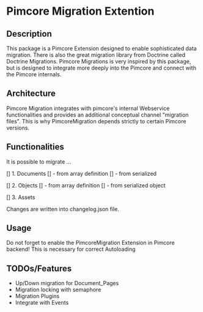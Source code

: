 # Pimcore Migration Extention

## Description

This package is a Pimcore Extension designed to enable sophisticated data migration.
There is also the great migration library from Doctrine called Doctrine Migrations.
Pimcore Migrations is very inspired by this package, but is designed to integrate 
more deeply into the Pimcore and connect with the Pimcore internals.

## Architecture

Pimcore Migration integrates with pimcore's internal Webservice functionalities and 
provides an additional conceptual channel "migration files". This is why PimcoreMigration
depends strictly to certain Pimcore versions.

## Functionalities

It is possible to migrate ...

[] 1. Documents
[]    - from array definition
[]    - from serialized 

[] 2. Objects
[]    - from array definition
[]    - from serialized object

[] 3. Assets


Changes are written into changelog.json file. 


## Usage

Do not forget to enable the PimcoreMigration Extension in Pimcore backend! This 
is necessary for correct Autoloading


## TODOs/Features

- Up/Down migration for Document_Pages 
- Migration locking with semaphore
- Migration Plugins
- Integrate with Events
